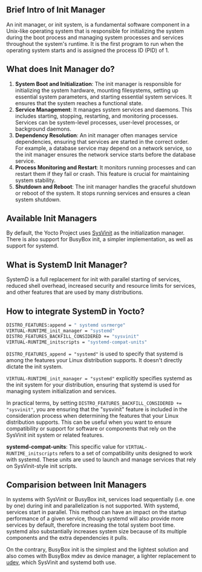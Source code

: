 ## Brief Intro of Init Manager

An init manager, or init system, is a fundamental software component in a Unix-like operating system that is responsible for initializing the system during the boot process and managing system processes and services throughout the system's runtime. It is the first program to run when the operating system starts and is assigned the process ID (PID) of 1.

## What does Init Manager do?

1. **System Boot and Initialization**: The init manager is responsible for initializing the system hardware, mounting filesystems, setting up essential system parameters, and starting essential system services. It ensures that the system reaches a functional state.
2. **Service Management**: It manages system services and daemons. This includes starting, stopping, restarting, and monitoring processes. Services can be system-level processes, user-level processes, or background daemons.
3. **Dependency Resolution**: An init manager often manages service dependencies, ensuring that services are started in the correct order. For example, a database service may depend on a network service, so the init manager ensures the network service starts before the database service.
4. **Process Monitoring and Restart**: It monitors running processes and can restart them if they fail or crash. This feature is crucial for maintaining system stability.
5. **Shutdown and Reboot**: The init manager handles the graceful shutdown or reboot of the system. It stops running services and ensures a clean system shutdown.

## Available Init Managers

By default, the Yocto Project uses [SysVinit](https://en.wikipedia.org/wiki/Init#SysV-style) as the initialization manager. There is also support for BusyBox init, a simpler implementation, as well as support for systemd.

## What is SystemD Init Manager?

SystemD is a full replacement for init with parallel starting of services, reduced shell overhead, increased security and resource limits for services, and other features that are used by many distributions.

## How to integrate SystemD in Yocto?

```bash
DISTRO_FEATURES:append = " systemd usrmerge"
VIRTUAL-RUNTIME_init_manager = "systemd"
DISTRO_FEATURES_BACKFILL_CONSIDERED += "sysvinit"
VIRTUAL-RUNTIME_initscripts = "systemd-compat-units"
```

`DISTRO_FEATURES_append = "systemd"` is used to specify that systemd is among the features your Linux distribution supports. It doesn't directly dictate the init system.

`VIRTUAL-RUNTIME_init_manager = "systemd"` explicitly specifies systemd as the init system for your distribution, ensuring that systemd is used for managing system initialization and services.

In practical terms, by setting `DISTRO_FEATURES_BACKFILL_CONSIDERED += "sysvinit"`, you are ensuring that the "sysvinit" feature is included in the consideration process when determining the features that your Linux distribution supports. This can be useful when you want to ensure compatibility or support for software or components that rely on the SysVinit init system or related features.

**systemd-compat-units**: This specific value for `VIRTUAL-RUNTIME_initscripts` refers to a set of compatibility units designed to work with systemd. These units are used to launch and manage services that rely on SysVinit-style init scripts.

## Comparision between Init Managers

In systems with SysVinit or BusyBox init, services load sequentially (i.e. one by one) during init and parallelization is not supported. With systemd, services start in parallel. This method can have an impact on the startup performance of a given service, though systemd will also provide more services by default, therefore increasing the total system boot time. systemd also substantially increases system size because of its multiple components and the extra dependencies it pulls.

On the contrary, BusyBox init is the simplest and the lightest solution and also comes with BusyBox mdev as device manager, a lighter replacement to [udev](https://en.wikipedia.org/wiki/Udev), which SysVinit and systemd both use.

